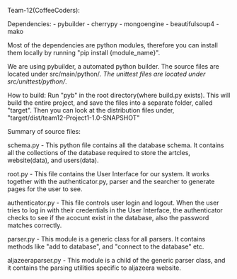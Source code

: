 Team-12(CoffeeCoders):

Dependencies:
	- pybuilder
	- cherrypy
	- mongoengine
	- beautifulsoup4
	- mako

Most of the dependencies are python modules, therefore you can install them
locally by running "pip install {module_name}".

We are using pybuilder, a automated python builder.
The source files are located under src/main/python/*.
The unittest files are located under src/unittest/python/*.

How to build:
Run "pyb" in the root directory(where build.py exists).
This will build the entire project, and save the files into a separate folder,
called "target". Then you can look at the distribution files under,
"target/dist/team12-Project1-1.0-SNAPSHOT"

Summary of source files:

schema.py
	- This python file contains all the database schema. It contains all the
	collections of the database required to store the artcles, website(data),
	and users(data).

root.py
	- This file contains the User Interface for our system.
    It works together with the authenticator.py, parser and the searcher
    to generate pages for the user to see.

authenticator.py
	- This file controls user login and logout. When the user
	tries to log in with their credentials in the User Interface, the
	authenticator checks to see if the acocunt exist in the database, also
	the password matches correctly.

parser.py
	- This module is a generic class for all parsers. It contains methods like
	"add to database", and "connect to the database" etc.

aljazeeraparser.py
	- This module is a child of the generic parser class, and it contains the
	parsing utilities specific to aljazeera website.

